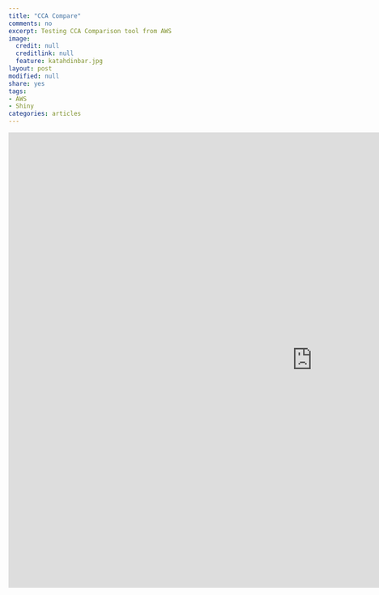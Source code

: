 ```yaml
---
title: "CCA Compare"
comments: no
excerpt: Testing CCA Comparison tool from AWS
image:
  credit: null
  creditlink: null
  feature: katahdinbar.jpg
layout: post
modified: null
share: yes
tags:
- AWS
- Shiny
categories: articles
---
```


<div>
<iframe allowtransparency="true" width="1200" height="900" src="http://54.89.100.53:3838/cca_compare/" frameborder="0"></iframe>
</div>

<!--
## Current Projects

### Project 1

### Project 2

### Project 3

## Selected Past Projects

### Project 4

### Project 5

### Project 6
-->